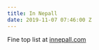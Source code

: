 ```yaml
---
title: In Nepall
date: 2019-11-07 07:46:00 Z
---
```


Fine top list at [innepall.com](https://innepall.com)